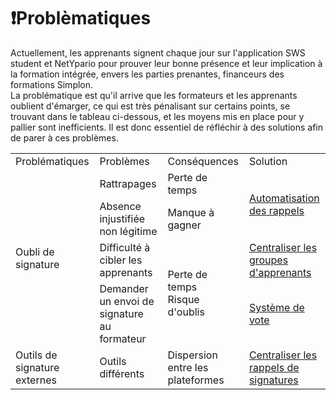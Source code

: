 # ❗️Problèmatiques

Actuellement, les apprenants signent chaque jour sur l'application SWS student et NetYpario pour prouver leur bonne présence et leur implication à la formation intégrée, envers les parties prenantes, financeurs des formations Simplon.  
La problématique est qu'il arrive que les formateurs et les apprenants oublient d'émarger, ce qui est très pénalisant sur certains points, se trouvant dans le tableau ci-dessous, et les moyens mis en place pour y pallier sont inefficients. 
Il est donc essentiel de réfléchir à des solutions afin de parer à ces problèmes.



<table>
    <tr>
        <td>Problématiques</td>
        <td>Problèmes</td>
        <td>Conséquences</td>
        <td>Solution</td>
    </tr>
    <tr>
        <td rowspan="4">Oubli de signature</td>
        <td>Rattrapages</td>
        <td>Perte de temps</td>
        <td rowspan="2"><a href="#">Automatisation des rappels</a></td>
    </tr>
    <tr>
        <td>Absence injustifiée non légitime</td>
        <td>Manque à gagner</td>
    </tr>
    <tr>
        <td>Difficulté à cibler les apprenants</td>
        <td rowspan="2">Perte de temps <br> Risque d'oublis</td>
        <td><a href="#">Centraliser les groupes d'apprenants</a></td>
    </tr>
    <tr>
        <td>Demander un envoi de signature au formateur</td>
        <td><a href="#">Système de vote</a></td>
    </tr>
    <tr>
        <td rowspan="2">Outils de signature externes</td>
        <td>Outils différents</td>
        <td>Dispersion entre les plateformes</td>
        <td><a href="#">Centraliser les rappels de signatures</a></td>
    </tr>